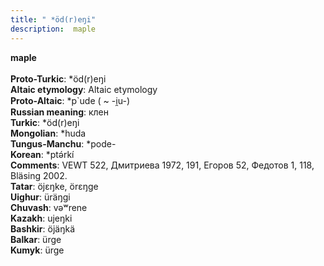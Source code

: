 ```yaml
---
title: " *öd(r)eŋi"
description:  maple
---
```

<strong> maple</strong><br><br>
<strong>Proto-Turkic</strong>:  *öd(r)eŋi<br>
<strong>Altaic etymology</strong>:  Altaic etymology<br>
<strong> Proto-Altaic</strong>:  *p`ude ( ~ -i̯u-)<br>
<strong>Russian meaning</strong>:  клен<br>
<strong>Turkic</strong>:  *öd(r)eŋi<br>
<strong>Mongolian</strong>:  *huda<br>
<strong>Tungus-Manchu</strong>:  *pode-<br>
<strong>Korean</strong>:  *ptǝ́rkí<br>
<strong>Comments</strong>:  VEWT 522, Дмитриева 1972, 191, Егоров 52, Федотов 1, 118, Bläsing 2002.<br>
<strong>Tatar</strong>:  öjɛŋke, örɛŋge<br>
<strong>Uighur</strong>:  üräŋgi<br>
<strong>Chuvash</strong>:  vǝʷrene<br>
<strong>Kazakh</strong>:  ujeŋki<br>
<strong>Bashkir</strong>:  öjäŋkä<br>
<strong>Balkar</strong>:  ürge<br>
<strong>Kumyk</strong>:  ürge<br>


